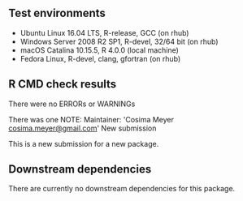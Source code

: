 ## Test environments

* Ubuntu Linux 16.04 LTS, R-release, GCC (on rhub)
* Windows Server 2008 R2 SP1, R-devel, 32/64 bit (on rhub)
* macOS Catalina 10.15.5, R 4.0.0 (local machine)
* Fedora Linux, R-devel, clang, gfortran (on rhub)

## R CMD check results
There were no ERRORs or WARNINGs

There was one NOTE:
Maintainer: 'Cosima Meyer <cosima.meyer@gmail.com>'
New submission

This is a new submission for a new package.

## Downstream dependencies
There are currently no downstream dependencies for this package.
